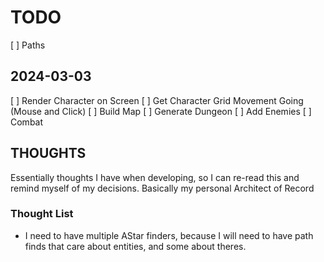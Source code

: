# TODO

[ ] Paths
## 2024-03-03

[ ] Render Character on Screen
[ ] Get Character Grid Movement Going (Mouse and Click)
[ ] Build Map
[ ] Generate Dungeon
[ ] Add Enemies
[ ] Combat

## THOUGHTS

Essentially thoughts I have when developing, so I can re-read this and remind
myself of my decisions. Basically my personal Architect of Record

### Thought List
- I need to have multiple AStar finders, because I will need to have path finds that care about entities, and some about theres.
